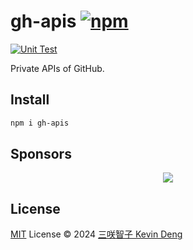 # gh-apis [![npm](https://img.shields.io/npm/v/gh-apis.svg)](https://npmjs.com/package/gh-apis)

[![Unit Test](https://github.com/sxzz/gh-apis/actions/workflows/unit-test.yml/badge.svg)](https://github.com/sxzz/gh-apis/actions/workflows/unit-test.yml)

Private APIs of GitHub.

## Install

```bash
npm i gh-apis
```

## Sponsors

<p align="center">
  <a href="https://cdn.jsdelivr.net/gh/sxzz/sponsors/sponsors.svg">
    <img src='https://cdn.jsdelivr.net/gh/sxzz/sponsors/sponsors.svg'/>
  </a>
</p>

## License

[MIT](./LICENSE) License © 2024 [三咲智子 Kevin Deng](https://github.com/sxzz)
